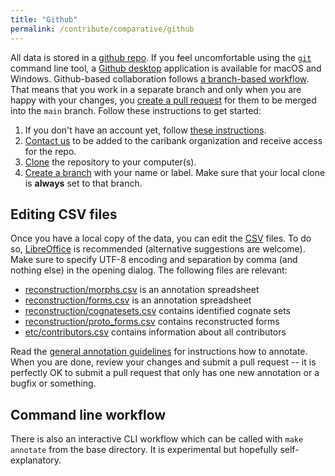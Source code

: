```yaml
---
title: "Github"
permalink: /contribute/comparative/github
---
```


All data is stored in a [github repo](https://github.com/caribank/caribank).
If you feel uncomfortable using the [`git`](https://git-scm.com/) command line tool, a [Github desktop](https://docs.github.com/en/desktop/installing-and-configuring-github-desktop) application is available for macOS and Windows.
Github-based collaboration follows [a branch-based workflow](https://docs.github.com/en/get-started/quickstart/github-flow).
That means that you work in a separate branch and only when you are happy with your changes, you [create a pull request](https://docs.github.com/en/pull-requests/collaborating-with-pull-requests/proposing-changes-to-your-work-with-pull-requests/creating-a-pull-request?tool=desktop) for them to be merged into the `main` branch.
Follow these instructions to get started:

1. If you don't have an account yet, follow [these instructions](https://docs.github.com/en/get-started/onboarding/getting-started-with-your-github-account).
2. [Contact us](mailto:caribanresources@gmail.com) to be added to the caribank organization and receive access for the repo.
3. [Clone](https://docs.github.com/en/repositories/creating-and-managing-repositories/cloning-a-repository) the repository to your computer(s).
4. [Create a branch](https://docs.github.com/en/pull-requests/collaborating-with-pull-requests/proposing-changes-to-your-work-with-pull-requests/creating-and-deleting-branches-within-your-repository) with your name or label. Make sure that your local clone is **always** set to that branch.


## Editing CSV files
Once you have a local copy of the data, you can edit the [CSV](https://en.wikipedia.org/wiki/Comma-separated_values) files.
To do so, [LibreOffice](https://www.libreoffice.org/) is recommended (alternative suggestions are welcome).
Make sure to specify UTF-8 encoding and separation by comma (and nothing else) in the opening dialog.
The following files are relevant:

* [reconstruction/morphs.csv](https://github.com/caribank/caribank/blob/main/reconstruction/morphs.csv) is an annotation spreadsheet
* [reconstruction/forms.csv](https://github.com/caribank/caribank/blob/main/reconstruction/forms.csv) is an annotation spreadsheet
* [reconstruction/cognatesets.csv](https://github.com/caribank/caribank/blob/main/reconstruction/cognatesets.csv) contains identified cognate sets
* [reconstruction/proto_forms.csv](https://github.com/caribank/caribank/blob/main/reconstruction/proto_forms.csv) contains reconstructed forms
* [etc/contributors.csv](https://github.com/caribank/caribank/blob/main/etc/contributors.csv) contains information about all contributors

Read the [general annotation guidelines](/contribute/comparative) for instructions how to annotate.
When you are done, review your changes and submit a pull request -- it is perfectly OK to submit a pull request that only has one new annotation or a bugfix or something.

## Command line workflow
There is also an interactive CLI workflow which can be called with `make annotate` from the base directory.
It is experimental but hopefully self-explanatory.